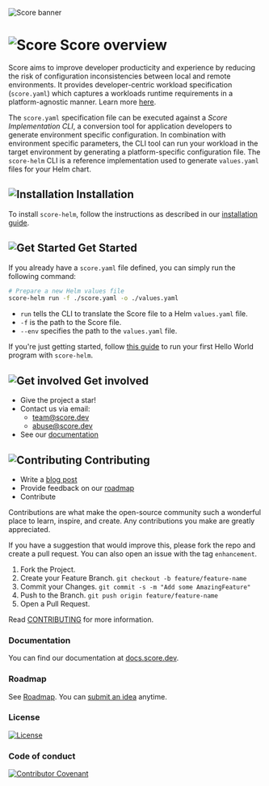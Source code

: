 ![Score banner](docs/images/banner.png)

# ![Score](docs/images/logo.svg) Score overview

Score aims to improve developer producticity and experience by reducing the risk of configuration inconsistencies between local and remote environments. It provides developer-centric workload specification (`score.yaml`) which captures a workloads runtime requirements in a platform-agnostic manner. Learn more [here](https://github.com/score-spec/spec#-what-is-score).

The `score.yaml` specification file can be executed against a _Score Implementation CLI_, a conversion tool for application developers to generate environment specific configuration. In combination with environment specific parameters, the CLI tool can run your workload in the target environment by generating a platform-specific configuration file. The `score-helm` CLI is a reference implementation used to generate `values.yaml` files for your Helm chart.

## ![Installation](docs/images/install.svg) Installation

To install `score-helm`, follow the instructions as described in our [installation guide](https://docs.score.dev/docs/score-implementation/other/score-helm/#installation).

## ![Get Started](docs/images/overview.svg) Get Started

If you already have a `score.yaml` file defined, you can simply run the following command:

```bash
# Prepare a new Helm values file
score-helm run -f ./score.yaml -o ./values.yaml
```

- `run` tells the CLI to translate the Score file to a Helm `values.yaml` file.
- `-f` is the path to the Score file.
- `--env` specifies the path to the `values.yaml` file.

If you're just getting started, follow [this guide](https://docs.score.dev/docs/get-started/score-helm-hello-world/) to run your first Hello World program with `score-helm`.

## ![Get involved](docs/images/get-involved.svg) Get involved

- Give the project a star!
- Contact us via email:
  - team@score.dev
  - abuse@score.dev
- See our [documentation](https://docs.score.dev)

## ![Contributing](docs/images/contributing.svg) Contributing

- Write a [blog post](https://score.dev/blog)
- Provide feedback on our [roadmap](https://github.com/score-spec/spec/blob/main/roadmap.md#get-involved)
- Contribute

Contributions are what make the open-source community such a wonderful place to learn, inspire, and create. Any contributions you make are greatly appreciated.

If you have a suggestion that would improve this, please fork the repo and create a pull request. You can also open an issue with the tag `enhancement`.

1. Fork the Project.
2. Create your Feature Branch. `git checkout -b feature/feature-name`
3. Commit your Changes. `git commit -s -m "Add some AmazingFeature"`
4. Push to the Branch. `git push origin feature/feature-name`
5. Open a Pull Request.

Read [CONTRIBUTING](CONTRIBUTING.md) for more information.

### Documentation

You can find our documentation at [docs.score.dev](https://docs.score.dev/docs).

### Roadmap

See [Roadmap](https://github.com/score-spec/spec/blob/main/roadmap.md). You can [submit an idea](https://github.com/score-spec/spec/blob/main/roadmap.md#get-involved) anytime.

### License

[![License](https://img.shields.io/badge/License-Apache_2.0-blue.svg)](https://opensource.org/licenses/Apache-2.0)

### Code of conduct

[![Contributor Covenant](https://img.shields.io/badge/Contributor%20Covenant-2.1-4baaaa.svg)](CODE_OF_CONDUCT.md)
